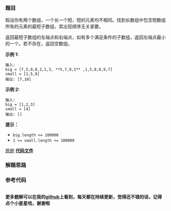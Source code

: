 ### 题目
假设你有两个数组，一个长一个短，短的元素均不相同。找到长数组中包含短数组所有的元素的最短子数组，其出现顺序无关紧要。

返回最短子数组的左端点和右端点，如有多个满足条件的子数组，返回左端点最小的一个。若不存在，返回空数组。

**示例 1:**

    
    
    输入:
    big = [7,5,9,0,2,1,3, **5,7,9,1** ,1,5,8,8,9,7]
    small = [1,5,9]
    输出: [7,10]

**示例 2:**

    
    
    输入:
    big = [1,2,3]
    small = [4]
    输出: []

**提示：**

  * `big.length <= 100000`
  * `1 <= small.length <= 100000`

[原题](https://leetcode-cn.com/problems/shortest-supersequence-lcci/)    **[代码文件]()**


### 解题思路




### 参考代码

```go


```




**更多题解可以在我的[github](https://github.com/LZH139/leetcode_Go)上看到，每天都在持续更新，觉得还不错的话，记得点个小星星哈，谢谢啦**
